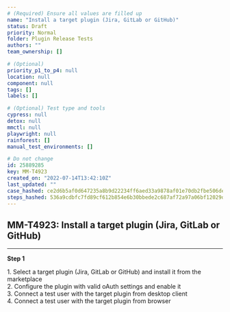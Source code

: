 ```yaml
---
# (Required) Ensure all values are filled up
name: "Install a target plugin (Jira, GitLab or GitHub)"
status: Draft
priority: Normal
folder: Plugin Release Tests
authors: ""
team_ownership: []

# (Optional)
priority_p1_to_p4: null
location: null
component: null
tags: []
labels: []

# (Optional) Test type and tools
cypress: null
detox: null
mmctl: null
playwright: null
rainforest: []
manual_test_environments: []

# Do not change
id: 25889285
key: MM-T4923
created_on: "2022-07-14T13:42:10Z"
last_updated: ""
case_hashed: ce2d6b5af0d647235a8b9d22234ff6aed33a9878af01e70db2fbe506de2adc73a334297d9436b978e33971e13c4e4155
steps_hashed: 536a9cdbfc7fd89cf612b854e6b30bbede2c687af72a97a06bf12029dafd2d423d5f9b454ecf7106e26874d4b6fc0680
---
```


<!-- (Auto-generated) Based on frontmatter's "key" and "name" -->

## MM-T4923: Install a target plugin (Jira, GitLab or GitHub)

---

**Step 1**

1\. Select a target plugin (Jira, GitLab or GitHub) and install it from the marketplace\
2\. Configure the plugin with valid oAuth settings and enable it\
3\. Connect a test user with the target plugin from desktop client\
4\. Connect a test user with the target plugin from browser
